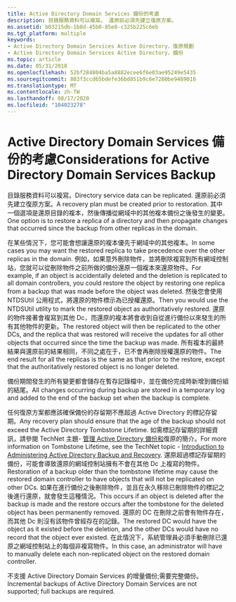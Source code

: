 ```yaml
---
title: Active Directory Domain Services 備份的考慮
description: 目錄服務資料可以複寫。 還原前必須先建立復原方案。
ms.assetid: b03215db-1b8d-45b0-85e8-c325b225c6eb
ms.tgt_platform: multiple
keywords:
- Active Directory Domain Services Active Directory，復原規劃
- Active Directory Domain Services Active Directory，備份
ms.topic: article
ms.date: 05/31/2018
ms.openlocfilehash: 52bf284804ba5a8882ecee6f6e03ae95249e5435
ms.sourcegitcommit: 803f3ccd65bdefe36bd851b9c6e7280be9489016
ms.translationtype: MT
ms.contentlocale: zh-TW
ms.lasthandoff: 08/17/2020
ms.locfileid: "104023278"
---
```

# <a name="considerations-for-active-directory-domain-services-backup"></a><span data-ttu-id="f1b56-106">Active Directory Domain Services 備份的考慮</span><span class="sxs-lookup"><span data-stu-id="f1b56-106">Considerations for Active Directory Domain Services Backup</span></span>

<span data-ttu-id="f1b56-107">目錄服務資料可以複寫。</span><span class="sxs-lookup"><span data-stu-id="f1b56-107">Directory service data can be replicated.</span></span> <span data-ttu-id="f1b56-108">還原前必須先建立復原方案。</span><span class="sxs-lookup"><span data-stu-id="f1b56-108">A recovery plan must be created prior to restoration.</span></span> <span data-ttu-id="f1b56-109">其中一個選項是還原目錄的複本，然後傳播從網域中的其他複本備份之後發生的變更。</span><span class="sxs-lookup"><span data-stu-id="f1b56-109">One option is to restore a replica of a directory and then propagate changes that occurred since the backup from other replicas in the domain.</span></span>

<span data-ttu-id="f1b56-110">在某些情況下，您可能會想讓還原的複本優先于網域中的其他複本。</span><span class="sxs-lookup"><span data-stu-id="f1b56-110">In some cases you may want the restored replica to take precedence over the other replicas in the domain.</span></span> <span data-ttu-id="f1b56-111">例如，如果意外刪除物件，並將刪除複寫到所有網域控制站，您就可以從刪除物件之前所做的備份還原一個複本來還原物件。</span><span class="sxs-lookup"><span data-stu-id="f1b56-111">For example, if an object is accidentally deleted and the deletion is replicated to all domain controllers, you could restore the object by restoring one replica from a backup that was made before the object was deleted.</span></span> <span data-ttu-id="f1b56-112">然後您會使用 NTDSUtil 公用程式，將還原的物件標示為已授權還原。</span><span class="sxs-lookup"><span data-stu-id="f1b56-112">Then you would use the NTDSUtil utility to mark the restored object as authoritatively restored.</span></span> <span data-ttu-id="f1b56-113">還原的物件接著會複寫到其他 Dc，而還原的複本將會收到自從進行備份以來發生的所有其他物件的更新。</span><span class="sxs-lookup"><span data-stu-id="f1b56-113">The restored object will then be replicated to the other DCs, and the replica that was restored will receive the updates for all other objects that occurred since the time the backup was made.</span></span> <span data-ttu-id="f1b56-114">所有複本的最終結果與還原前的結果相同，不同之處在于，已不會再刪除授權還原的物件。</span><span class="sxs-lookup"><span data-stu-id="f1b56-114">The end result for all the replicas is the same as that prior to the restore, except that the authoritatively restored object is no longer deleted.</span></span>

<span data-ttu-id="f1b56-115">備份期間發生的所有變更都會儲存在暫存記錄檔中，並在備份完成時新增到備份組的結尾。</span><span class="sxs-lookup"><span data-stu-id="f1b56-115">All changes occurring during backup are stored in a temporary log and added to the end of the backup set when the backup is complete.</span></span>

<span data-ttu-id="f1b56-116">任何復原方案都應該確保備份的存留期不應超過 Active Directory 的標記存留期。</span><span class="sxs-lookup"><span data-stu-id="f1b56-116">Any recovery plan should ensure that the age of the backup should not exceed the Active Directory Tombstone Lifetime.</span></span> <span data-ttu-id="f1b56-117">如需標記存留期的詳細資訊，請參閱 TechNet 主題- [管理 Active Directory 備份和](/previous-versions/windows/it-pro/windows-server-2008-R2-and-2008/cc816677(v=ws.10))復原的簡介。</span><span class="sxs-lookup"><span data-stu-id="f1b56-117">For more information on Tombstone Lifetime, see the TechNet topic - [Introduction to Administering Active Directory Backup and Recovery](/previous-versions/windows/it-pro/windows-server-2008-R2-and-2008/cc816677(v=ws.10)).</span></span> <span data-ttu-id="f1b56-118">還原超過標記存留期的備份，可能會導致還原的網域控制站擁有不會在其他 Dc 上複寫的物件。</span><span class="sxs-lookup"><span data-stu-id="f1b56-118">Restoration of a backup older than the tombstone lifetime may cause the restored domain controller to have objects that will not be replicated on other DCs.</span></span> <span data-ttu-id="f1b56-119">如果在進行備份之後刪除物件，並且在永久移除已刪除物件的標記之後進行還原，就會發生這種情況。</span><span class="sxs-lookup"><span data-stu-id="f1b56-119">This occurs if an object is deleted after the backup is made and the restore occurs after the tombstone for the deleted object has been permanently removed.</span></span> <span data-ttu-id="f1b56-120">還原的 DC 在刪除之前會有物件存在，而其他 Dc 則沒有該物件曾經存在的記錄。</span><span class="sxs-lookup"><span data-stu-id="f1b56-120">The restored DC would have the object as it existed before the deletion, and the other DCs would have no record that the object ever existed.</span></span> <span data-ttu-id="f1b56-121">在此情況下，系統管理員必須手動刪除已還原之網域控制站上的每個非複寫物件。</span><span class="sxs-lookup"><span data-stu-id="f1b56-121">In this case, an administrator will have to manually delete each non-replicated object on the restored domain controller.</span></span>

<span data-ttu-id="f1b56-122">不支援 Active Directory Domain Services 的增量備份;需要完整備份。</span><span class="sxs-lookup"><span data-stu-id="f1b56-122">Incremental backups of Active Directory Domain Services are not supported; full backups are required.</span></span>

 

 